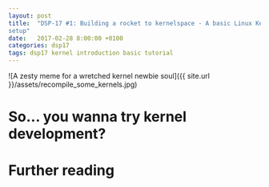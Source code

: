 ```yaml
---
layout: post
title:  "DSP-17 #1: Building a rocket to kernelspace - A basic Linux Kernel Development
setup"
date:   2017-02-28 8:00:00 +0100
categories: dsp17
tags: dsp17 kernel introduction basic tutorial
---
```

![A zesty meme for a wretched kernel newbie soul]({{ site.url
}}/assets/recompile_some_kernels.jpg)

# So... you wanna try kernel development?


# Further reading
